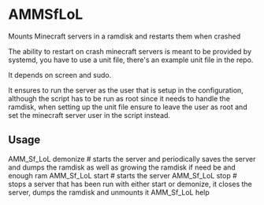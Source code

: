 # AMMSfLoL
Mounts Minecraft servers in a ramdisk and restarts them when crashed


The ability to restart on crash minecraft servers is meant to be provided by systemd, you have to use a unit file, there's an example unit file in the repo.


It depends on screen and sudo.



It ensures to run the server as the user that is setup in the configuration, although the script has to be run as root since it needs to handle the ramdisk, when setting up the unit file ensure to leave the user as root and set the minecraft server user in the script instead.

## Usage
AMM_Sf_LoL demonize  # starts the server and periodically saves the server and dumps the ramdisk as well as growing the ramdisk if need be and enough ram
AMM_Sf_LoL start     # starts the server
AMM_Sf_LoL stop      # stops a server that has been run with either start or demonize, it closes the server, dumps the ramdisk and unmounts it
AMM_Sf_LoL help
